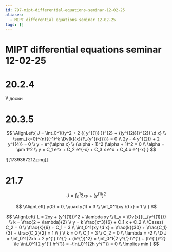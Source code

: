 ```yaml
---
id: 797-mipt-differential-equations-seminar-12-02-25
aliases:
  - MIPT differential equations seminar 12-02-25
tags: []
---
```

# MIPT differential equations seminar 12-02-25

# 20.2.4

У доски

# 20.3.5

$$
\AlignLeft{
J = \int_0^1{(y^2 + 2 {( y^{(1)} )}^{2} + {(y^{(2)})}^{2}) \d x} \\
\sum_{k=0}^{n}{(-1)^k \Dv[k]{x}{F_{y^{(k)}}}} = 0 \\
2y - 4 y^{(2)} + 2 y^{(4)} = 0 \\
y = e^{\alpha x} \\
(\alpha - 1)^2 (\alpha + 1)^2 = 0 \\
\alpha = \pm 1^2 \\
y = C_1 e^x + C_2 e^{-x} + C_3 x e^x + C_4 x e^{-x}
}
$$

![[1739367212.png]]

# 21.7

$$
J = \int_0^1{2xy + (y^{(1)})^2}
$$

$$
\AlignLeft{
y(0) = 0, \quad y(1) = 3 \\
\int_0^1{xy \d x} = 1 \\
}
$$

$$
\AlignLeft{
L = 2xy + (y^{(1)})^2 + \lambda xy \\
L_y = \Dv{x}{L_{y^{(1)}}} \\
k = \frac{2 + \lambda}{2} \\
y = k \frac{x^3}{6} + C_1 x + C_2 \\
\Cases{
C_2 = 0 \\
\frac{k}{6} + C_1 = 3 \\
\int_0^1{xy \d x} = \frac{k}{30} + \frac{C_1}{3} + \frac{C_2}{2} = 1 \\
} \\
k = 0 \\
C_1 = 3 \\
C_2 = 0 \\
\lambda = -2 \\
\D J = \int_0^1{2xh + 2 y^{'} h^{'} + (h^{'})^2} =
\int_0^1{2 y^{'} h^{'} + (h^{'})^2} \le \int_0^1{2 y^{'} h^{'}} =
-\int_0^1{2h y^{''}} = 0 \\
\implies min
}
$$
